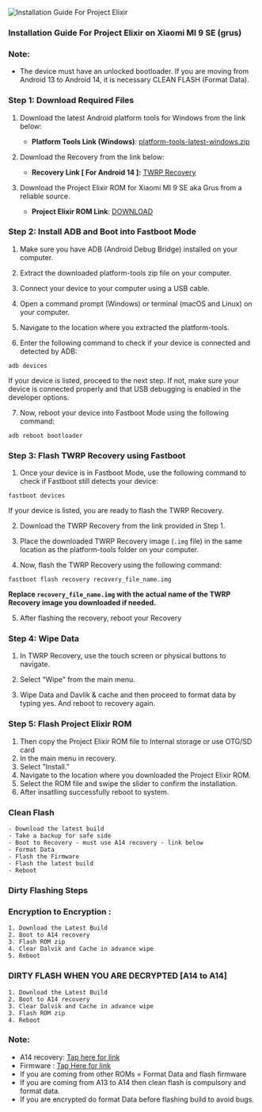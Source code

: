 ![Installation Guide For Project Elixir](https://i.imgur.com/42LxtAl.png)

### Installation Guide For Project Elixir on Xiaomi MI 9 SE (grus)

###  **Note:** 
- The device must have an unlocked bootloader. If you are moving from Android 13 to Android 14, it is necessary CLEAN FLASH (Format Data).

### Step 1: Download Required Files
1. Download the latest Android platform tools for Windows from the link below:
   - **Platform Tools Link (Windows)**: [platform-tools-latest-windows.zip](https://dl.google.com/android/repository/platform-tools-latest-windows.zip)

2. Download the Recovery from the link below:
   - **Recovery Link [ For Android 14 ]:** [TWRP Recovery](https://www.pling.com/p/2076031/)

3. Download the Project Elixir ROM for Xiaomi MI 9 SE aka Grus from a reliable source.
   - **Project Elixir ROM Link**: [DOWNLOAD](https://projectelixiros.com/device/grus)

### Step 2: Install ADB and Boot into Fastboot Mode
1. Make sure you have ADB (Android Debug Bridge) installed on your computer. 

2. Extract the downloaded platform-tools zip file on your computer.

3. Connect your device to your computer using a USB cable.

4. Open a command prompt (Windows) or terminal (macOS and Linux) on your computer.

5. Navigate to the location where you extracted the platform-tools.

6. Enter the following command to check if your device is connected and detected by ADB:

```
adb devices
```

If your device is listed, proceed to the next step. If not, make sure your device is connected properly and that USB debugging is enabled in the developer options.

7. Now, reboot your device into Fastboot Mode using the following command:

```
adb reboot bootloader
```

### Step 3: Flash TWRP Recovery using Fastboot
1. Once your device is in Fastboot Mode, use the following command to check if Fastboot still detects your device:

```
fastboot devices
```

If your device is listed, you are ready to flash the TWRP Recovery.

2. Download the TWRP Recovery from the link provided in Step 1.

3. Place the downloaded TWRP Recovery image (`.img` file) in the same location as the platform-tools folder on your computer.

4. Now, flash the TWRP Recovery using the following command:

```
fastboot flash recovery recovery_file_name.img
```

**Replace `recovery_file_name.img` with the actual name of the TWRP Recovery image you downloaded if needed.**

5. After flashing the recovery, reboot your Recovery

### Step 4: Wipe Data
1. In TWRP Recovery, use the touch screen or physical buttons to navigate.

2. Select "Wipe" from the main menu.

3. Wipe Data and Davlik & cache and then proceed to format data by typing yes. And reboot to recovery again.

### Step 5: Flash Project Elixir ROM
1. Then copy the Project Elixir ROM file to Internal storage or use OTG/SD card
2. In the main menu in recovery.
3. Select "Install."
4. Navigate to the location where you downloaded the Project Elixir ROM.
5. Select the ROM file and swipe the slider to confirm the installation.
6. After insatlling successfully reboot to system.

### Clean Flash
```
- Download the latest build
- Take a backup for safe side
- Boot to Recovery - must use A14 recovery - link below
- Format Data
- Flash the Firmware
- Flash the latest build
- Reboot
```

### Dirty Flashing Steps

### Encryption to Encryption :
```
1. Download the Latest Build
2. Boot to A14 recovery
3. Flash ROM zip
4. Clear Dalvik and Cache in advance wipe
5. Reboot
```

### DIRTY FLASH WHEN YOU ARE DECRYPTED [A14 to A14]
```
1. Download the Latest Build
2. Boot to A14 recovery
3. Clear Dalvik and Cache in advance wipe
3. Flash ROM zip
4. Reboot
```

### Note:

- A14 recovery: [Tap here for link](https://www.pling.com/p/2076031/)
- Firmware : [Tap Here for link](https://t.me/SakuraRomChat/2334)
- If you are coming from other ROMs = Format Data and flash firmware
- If you are coming from A13 to A14 then clean flash is compulsory and format data.
- If you are encrypted do format Data before flashing build to avoid bugs.

